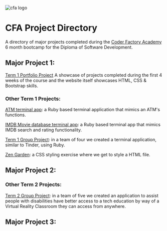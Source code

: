 
![cfa logo](https://cloud.githubusercontent.com/assets/24615235/24578904/e52c8e88-1736-11e7-9223-0b733ee6cbbb.jpeg)

# CFA Project Directory

A directory of major projects completed during the [Coder Factory Academy](https://www.coderfactoryacademy.edu.au/fast-track) 6 month bootcamp for the Diploma of Software Development.

## Major Project 1: 
[Term 1 Portfolio Project](https://github.com/shadolee/CFA-T1-Portfolio-Project)
A showcase of projects completed during the first 4 weeks of the course and the website itself showcases HTML, CSS & Bootstrap skills.

### Other Term 1 Projects:

[ATM terminal app](https://github.com/shadolee/CFA-ATM-terminal-app): a Ruby based terminal application that mimics an ATM's functions.

[IMDB Movie database terminal app](https://github.com/shadolee/CFA-IMDB-terminal-app): a Ruby based terminal app that mimics IMDB search and rating functionality.

[Term 1 Group Project](https://github.com/shadolee/CFA-Group-Project): in a team of four we created a terminal application, similar to Tinder, using Ruby.

[Zen Garden](https://github.com/shadolee/CFA-Zen-Garden): a CSS styling exercise where we get to style a HTML file.

## Major Project 2:

### Other Term 2 Projects:

[Term 2 Group Project](https://github.com/shadolee/CFA-Hackathon-LetsGetGit): in a team of five we created an application to assist people with disabilities have better access to a tech education by way of a Virtual Reality Classroom they can access from anywhere.

## Major Project 3:

